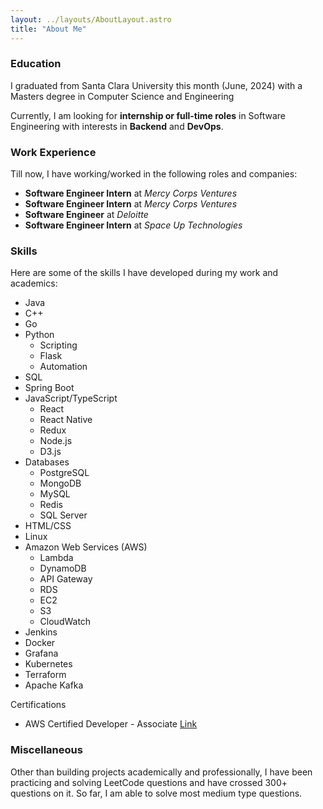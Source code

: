 ```yaml
---
layout: ../layouts/AboutLayout.astro
title: "About Me"
---
```


### Education

I graduated from Santa Clara University this month (June, 2024) with a Masters degree in Computer Science and Engineering 

Currently, I am looking for **internship or full-time roles** in Software Engineering with interests in **Backend** and **DevOps**.

### Work Experience

Till now, I have working/worked in the following roles and companies:

- **Software Engineer Intern** at *Mercy Corps Ventures* 
- **Software Engineer Intern** at *Mercy Corps Ventures* 
- **Software Engineer** at *Deloitte* 
- **Software Engineer Intern** at *Space Up Technologies* 

### Skills

Here are some of the skills I have developed during my work and academics:

- Java
- C++
- Go
- Python
  - Scripting
  - Flask
  - Automation
- SQL
- Spring Boot
- JavaScript/TypeScript
  - React
  - React Native
  - Redux
  - Node.js
  - D3.js
- Databases
  - PostgreSQL
  - MongoDB 
  - MySQL
  - Redis 
  - SQL Server
- HTML/CSS
- Linux
- Amazon Web Services (AWS)
  - Lambda
  - DynamoDB
  - API Gateway
  - RDS
  - EC2
  - S3
  - CloudWatch
- Jenkins
- Docker
- Grafana
- Kubernetes
- Terraform
- Apache Kafka

Certifications
- AWS Certified Developer - Associate [Link](https://www.credly.com/badges/bffdbeae-fa62-446f-92f4-77a446acf300/public_url)

### Miscellaneous

Other than building projects academically and professionally, I have been practicing and solving LeetCode questions and have crossed 300+ questions on it. So far, I am able to solve most medium type questions.